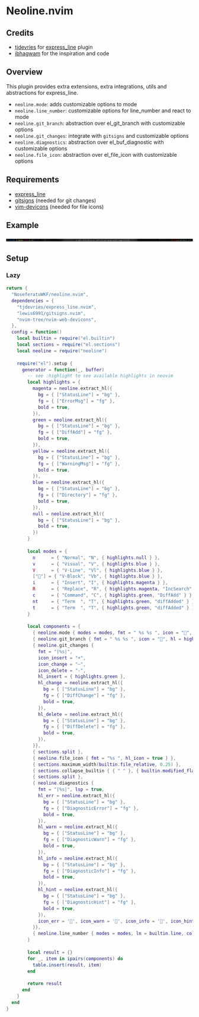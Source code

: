 # Neoline.nvim

## Credits
- [tjdevries](https://github.com/tjdevries) for [express_line](https://github.com/tjdevries/express_line.nvim) plugin
- [ibhagwam](https://github.com/ibhagwan) for the inspiration and code

## Overview
This plugin provides extra extensions, extra integrations, utils and abstractions for express_line.
- `neoline.mode`: adds customizable options to mode
- `neoline.line_number`: customizable options for line_number and react to mode
- `neoline.git_branch`: abstraction over el_git_branch with customizable options
- `neoline.git_changes`: integrate with `gitsigns` and customizable options
- `neoline.diagnostics`: abstraction over el_buf_diagnostic with customizable options
- `neoline.file_icon`: abstraction over el_file_icon with customizable options

## Requirements
- [express_line](https://github.com/tjdevries/express_line.nvim)
- [gitsigns](https://github.com/lewis6991/gitsigns.nvim) (needed for git changes)
- [vim-devicons](https://github.com/ryanoasis/vim-devicons) (needed for file icons)

## Example

![1]( example/1.png )

## Setup

### Lazy
```lua
return {
  "NoseferatuWKF/neoline.nvim",
  dependencies = {
    "tjdevries/express_line.nvim",
    "lewis6991/gitsigns.nvim",
    "nvim-tree/nvim-web-devicons",
  },
  config = function()
    local builtin = require("el.builtin")
    local sections = require("el.sections")
    local neoline = require("neoline")

    require("el").setup {
      generator = function(_, buffer)
        -- see :highlight to see available highlights in neovim
        local highlights = {
          magenta = neoline.extract_hl({
            bg = { ["StatusLine"] = "bg" },
            fg = { ["ErrorMsg"] = "fg" },
            bold = true,
          }),
          green = neoline.extract_hl({
            bg = { ["StatusLine"] = "bg" },
            fg = { ["DiffAdd"] = "fg" },
            bold = true,
          }),
          yellow = neoline.extract_hl({
            bg = { ["StatusLine"] = "bg" },
            fg = { ["WarningMsg"] = "fg" },
            bold = true,
          }),
          blue = neoline.extract_hl({
            bg = { ["StatusLine"] = "bg" },
            fg = { ["Directory"] = "fg" },
            bold = true,
          }),
          null = neoline.extract_hl({
            bg = { ["StatusLine"] = "bg" },
            bold = true,
          })
        }

        local modes = {
          n      = { "Normal", "N", { highlights.null } },
          v      = { "Visual", "V", { highlights.blue } },
          V      = { "V·Line", "Vl", { highlights.blue } },
          [""] = { "V·Block", "Vb", { highlights.blue } },
          i      = { "Insert", "I", { highlights.magenta } },
          R      = { "Replace", "R", { highlights.magenta, "IncSearch" } },
          c      = { "Command", "C", { highlights.green, "DiffAdd" } },
          nt     = { "Term  ", "T", { highlights.green, "diffAdded" } },
          t      = { "Term  ", "T", { highlights.green, "diffAdded" } },
        }

        local components = {
          { neoline.mode { modes = modes, fmt = " %s %s ", icon = "󰻽", hl_icon_only = false } },
          { neoline.git_branch { fmt = " %s %s ", icon = "", hl = highlights.yellow } },
          { neoline.git_changes {
            fmt = "|%s|",
            icon_insert = "+",
            icon_change = "~",
            icon_delete = "-",
            hl_insert = { highlights.green },
            hl_change = neoline.extract_hl({
              bg = { ["StatusLine"] = "bg" },
              fg = { ["DiffChange"] = "fg" },
              bold = true,
            }),
            hl_delete = neoline.extract_hl({
              bg = { ["StatusLine"] = "bg" },
              fg = { ["DiffDelete"] = "fg" },
              bold = true,
            }),
          }},
          { sections.split },
          { neoline.file_icon { fmt = "%s ", hl_icon = true } },
          { sections.maximum_width(builtin.file_relative, 0.25) },
          { sections.collapse_builtin { { " " }, { builtin.modified_flag } } },
          { sections.split },
          { neoline.diagnostics {
            fmt = "|%s|", lsp = true,
            hl_err = neoline.extract_hl({
              bg = { ["StatusLine"] = "bg" },
              fg = { ["DiagnosticError"] = "fg" },
              bold = true,
            }),
            hl_warn = neoline.extract_hl({
              bg = { ["StatusLine"] = "bg" },
              fg = { ["DiagnosticWarn"] = "fg" },
              bold = true,
            }),
            hl_info = neoline.extract_hl({
              bg = { ["StatusLine"] = "bg" },
              fg = { ["DiagnosticInfo"] = "fg" },
              bold = true,
            }),
            hl_hint = neoline.extract_hl({
              bg = { ["StatusLine"] = "bg" },
              fg = { ["DiagnosticHint"] = "fg" },
              bold = true,
            }),
            icon_err = '', icon_warn = '', icon_info = '', icon_hint = '󰌵',
          }},
          { neoline.line_number { modes = modes, ln = builtin.line, col = builtin.column, fmt = " %s:%s " }},
        }

        local result = {}
        for _, item in ipairs(components) do
          table.insert(result, item)
        end

        return result
      end
    }
  end
}
```
